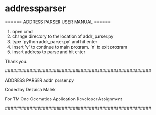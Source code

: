 # addressparser

====== ADDRESS PARSER USER MANUAL ======

1. open cmd
2. change directory to the location of addr_parser.py
3. type 'python addr_parser.py' and hit enter
4. insert 'y' to continue to main program, 'n' to exit program
5. insert address to parse and hit enter

Thank you.

######################################################

ADDRESS PARSER addr_parser.py

Coded by Dezaida Malek

For TM One Geomatics Application Developer Assignment

######################################################
